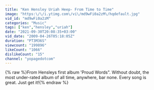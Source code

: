 ```yaml
---
title: "Ken Hensley Uriah Heep- From Time to Time"
image: "https:\/\/i.ytimg.com\/vi\/md9wFi0a2zM\/hqdefault.jpg"
vid_id: "md9wFi0a2zM"
categories: "Music"
tags: ["ken","hensley","uriah"]
date: "2021-09-30T20:08:35+03:00"
vid_date: "2009-04-26T05:18:05Z"
duration: "PT3M36S"
viewcount: "199896"
likeCount: "1066"
dislikeCount: "15"
channel: "yopagedotcom"
---
```

{% raw %}From Hensleys first album 'Proud Words&quot;.  Without doubt, the most under-rated album of all time, anywhere, bar none. Every song is great. Just get it!{% endraw %}
